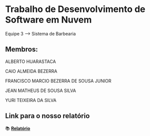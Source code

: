 # Trabalho de Desenvolvimento de Software em Nuvem
Equipe 3 --> Sistema de Barbearia
## Membros:
ALBERTO HUARASTACA

CAIO ALMEIDA BEZERRA

FRANCISCO MARCIO BEZERRA DE SOUSA JUNIOR

JEAN MATHEUS DE SOUSA SILVA

YURI TEIXEIRA DA SILVA

## Link para o nosso relatório
:books: **[Relatório](https://docs.google.com/document/d/1WCgXI_y8R8j4On9iTh6RAOYLr4VdIkT7R8LHtsUEV9I/edit?tab=t.0)**
